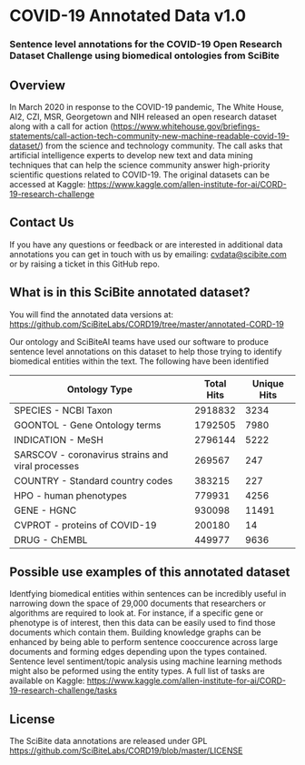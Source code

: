 # COVID-19 Annotated Data v1.0
### Sentence level annotations for the COVID-19 Open Research Dataset Challenge using biomedical ontologies from SciBite ###

## Overview ##
In March 2020 in response to the COVID-19 pandemic, The White House, AI2, CZI, MSR, Georgetown and NIH released an open research dataset along with a call for action (https://www.whitehouse.gov/briefings-statements/call-action-tech-community-new-machine-readable-covid-19-dataset/) from the science and technology community. The call asks that artificial intelligence experts to develop new text and data mining techniques that can help the science community answer high-priority scientific questions related to COVID-19. The original datasets can be accessed at Kaggle: https://www.kaggle.com/allen-institute-for-ai/CORD-19-research-challenge

## Contact Us ##

If you have any questions or feedback or are interested in additional data annotations you can get in touch with us by emailing: cvdata@scibite.com or by raising a ticket in this GitHub repo. 

## What is in this SciBite annotated dataset? ##

You will find the annotated data versions at:
https://github.com/SciBiteLabs/CORD19/tree/master/annotated-CORD-19

Our ontology and SciBiteAI teams have used our software to produce sentence level annotations on this dataset to help those trying to identify biomedical entities within the text. The following have been identified


Ontology Type | Total Hits | Unique Hits
------------ | ------------- | -------------
SPECIES - NCBI Taxon | 2918832 | 3234
GOONTOL - Gene Ontology terms | 1792505 | 7980
INDICATION - MeSH | 2796144 | 5222
SARSCOV - coronavirus strains and viral processes | 269567 | 247
COUNTRY - Standard country codes | 383215 | 227
HPO - human phenotypes | 779931 | 4256
GENE - HGNC | 930098 | 11491
CVPROT - proteins of COVID-19 | 200180 | 14
DRUG - ChEMBL | 449977 | 9636

## Possible use examples of this annotated dataset ##

Identfying biomedical entities within sentences can be incredibly useful in narrowing down the space of 29,000 documents that researchers or algorithms are required to look at. For instance, if a specific gene or phenotype is of interest, then this data can be easily used to find those documents which contain them. Building knowledge graphs can be enhanced by being able to perform sentence cooccurence across large documents and forming edges depending upon the types contained. Sentence level sentiment/topic analysis using machine learning methods might also be peformed using the entity types. A full list of tasks are available on Kaggle: https://www.kaggle.com/allen-institute-for-ai/CORD-19-research-challenge/tasks

## License ##

The SciBite data annotations are released under GPL https://github.com/SciBiteLabs/CORD19/blob/master/LICENSE
